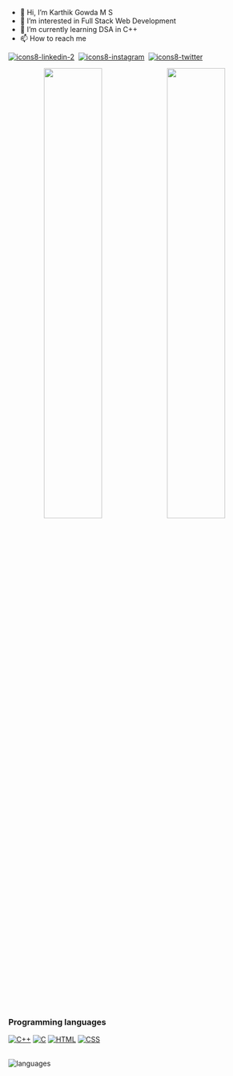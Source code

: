 - 👋 Hi, I’m Karthik Gowda M S
- 👀 I’m interested in Full Stack Web Development
- 🌱 I’m currently learning DSA in C++
- 📫 How to reach me

[![icons8-linkedin-2](https://user-images.githubusercontent.com/100849696/197336413-affeddd1-513a-4f55-848b-77197d6f5311.svg)](https://www.linkedin.com/in/karthikgowdams03)&nbsp;
[![icons8-instagram](https://user-images.githubusercontent.com/100849696/197336416-1ed0f6e8-da4a-4c2b-a008-fd0e8bf49da0.svg)](https://www.instagram.com/karthikgowdams03)&nbsp;
[![icons8-twitter](https://user-images.githubusercontent.com/100849696/197336404-f0676e26-dde7-472f-949a-e390bba3eac5.svg)](https://twitter.com/karthikgowdams3)

<p align="center">
  <img width="48%" src="https://github-readme-stats.vercel.app/api?username=karthikgowdams03&show_icons=true&hide_border=true&theme=radical" />
  <img width="48%" src="https://github-readme-streak-stats.herokuapp.com/?user=karthikgowdams03&hide_border=true&theme=radical" />
</p>
 
 ### Programming languages

<p>
      <a href="https://github.com/search?q=user%3Akarthikgowdams03+language%3Acpp"><img alt="C++" src="https://custom-icon-badges.herokuapp.com/badge/C++-9C033A.svg?logo=cpp2&logoColor=white"></a>
    <a href="https://github.com/search?q=user%3Akarthikgowdams03+language%3Ac"><img alt="C" src="https://custom-icon-badges.herokuapp.com/badge/C-03599C.svg?logo=c-in-hexagon&logoColor=white"></a>
      <a href="https://github.com/search?q=user%3Akarthikgowdams03+language%3Ahtml"><img alt="HTML" src="https://img.shields.io/badge/HTML-E34F26.svg?logo=html5&logoColor=white"></a>
    <a href="https://github.com/search?q=user%3Akarthikgowdams03+language%3Acss"><img alt="CSS" src="https://img.shields.io/badge/CSS-1572B6.svg?logo=css3&logoColor=white"></a>
</p>
<p align = "left" ><br> 
  <img alt="languages" src="https://github-readme-stats.vercel.app/api/top-langs/?username=karthikgowdams03&layout=compact&hide_border=true&theme=radical" />
</p>

<!--
karthikgowdams03/karthikgowdams03 is a ✨ special ✨ repository because its `README.md` (this file) appears on your GitHub profile.
You can click the Preview link to take a look at your changes.
--->


